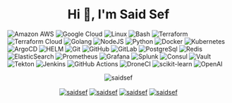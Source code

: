 
<h1 align="center">Hi 👋, I'm Said Sef</h1>

![Amazon AWS](https://img.shields.io/badge/Amazon%20AWS-black?style=flat-square&logo=amazon-aws)
![Google Cloud](https://img.shields.io/badge/Google%20Cloud-black?style=flat-square&logo=google-cloud)
![Linux](https://img.shields.io/badge/-Linux-black?style=flat-square&logo=Linux)
![Bash](https://img.shields.io/badge/-Bash-black?style=flat-square&logo=gnu-bash)
![Terraform](https://img.shields.io/badge/-Terraform-black?style=flat-square&logo=Terraform)
![Terraform Cloud](https://img.shields.io/badge/-Terraform&nbsp;Cloud-black?style=flat-square&logo=Terraform)
![Golang](https://img.shields.io/badge/-Golang-black?style=flat-square&logo=go)
![NodeJS](https://img.shields.io/badge/-NodeJS-black?style=flat-square&logo=node.js) 
![Python](https://img.shields.io/badge/-Python-black?style=flat-square&logo=Python)
![Docker](https://img.shields.io/badge/-Docker-black?style=flat-square&logo=docker)
![Kubernetes](https://img.shields.io/badge/-Kubernetes-black?style=flat-square&logo=Kubernetes)
![ArgoCD](https://img.shields.io/badge/-ArgoCD-black?style=flat-square&logo=argo)
![HELM](https://img.shields.io/badge/-HELM-black?style=flat-square&logo=HELM)
![Git](https://img.shields.io/badge/-Git-black?style=flat-square&logo=git)
![GitHub](https://img.shields.io/badge/-GitHub-black?style=flat-square&logo=github)
![GitLab](https://img.shields.io/badge/-GitLab-black?style=flat-square&logo=gitlab)
![PostgreSql](https://img.shields.io/badge/-PostgreSQL-black?style=flat-square&logo=PostgreSQL)
![Redis](https://img.shields.io/badge/-Redis-black?style=flat-square&logo=Redis)
![ElasticSearch](https://img.shields.io/badge/-ElasticSearch-black?style=flat-square&logo=ElasticSearch)
![Prometheus](https://img.shields.io/badge/-Prometheus-black?style=flat-square&logo=Prometheus)
![Grafana](https://img.shields.io/badge/-Grafana-black?style=flat-square&logo=Grafana)
![Splunk](https://img.shields.io/badge/-Splunk-black?style=flat-square&logo=Splunk)
![Consul](https://img.shields.io/badge/-Consul-black?style=flat-square&logo=Consul)
![Vault](https://img.shields.io/badge/-Vault-black?style=flat-square&logo=Vault)
![Tekton](https://img.shields.io/badge/-Tekton-black?style=flat-square&logo=Tekton)
![Jenkins](https://img.shields.io/badge/-Jenkins-black?style=flat-square&logo=Jenkins)
![GitHub Actions](https://img.shields.io/badge/-GitHub&nbsp;Actions-black?style=flat-square&logo=GitHub-Actions)
![DroneCI](https://img.shields.io/badge/-DroneCI-black?style=flat-square&logo=Drone)
![scikit-learn](https://img.shields.io/badge/-scikit--learn-black?style=flat-square&logo=scikit-learn)
![OpenAI](https://img.shields.io/badge/-OpenAI-black?style=flat-square&logo=OpenAI)

<p align="center"><img align="center" src="https://github-readme-stats.vercel.app/api?username=saidsef&show_icons=true&theme=transparent&include_all_commits=true&count_private=true&show=reviews,prs_merged,prs_merged_percentage" alt="saidsef" /></p>

<p align="center">
  <a href="https://twitter.com/saidsef" target="blank"><img align="center" src="https://img.shields.io/badge/-twitter-black?style=for-the-badge&logo=twitter" alt="saidsef"/></a> 
  <a href="https://www.linkedin.com/in/saidsef/" target="blank"><img align="center" src="https://img.shields.io/badge/-linkedin-black?style=for-the-badge&logo=linkedin" alt="saidsef"/></a>
  <a href="https://registry.terraform.io/namespaces/saidsef" target="blank"><img align="center" src="https://img.shields.io/badge/-Terraform-black?style=for-the-badge&logo=Terraform" alt="saidsef"/></a>
  <a href="https://artifacthub.io/packages/search?org=saidsef&sort=relevance&page=1" target="blank"><img align="center" src="https://img.shields.io/badge/-artifacthub-black?style=for-the-badge&logo=artifacthub" alt="saidsef"/></a>
</p>
